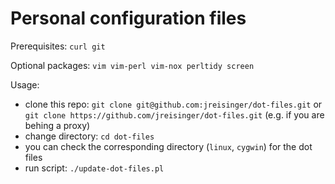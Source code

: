 Personal configuration files
============================

Prerequisites: `curl git`

Optional packages: `vim vim-perl vim-nox perltidy screen`

Usage:
 - clone this repo: `git clone git@github.com:jreisinger/dot-files.git` or `git clone https://github.com/jreisinger/dot-files.git` (e.g. if you are behing a proxy)
 - change directory: `cd dot-files`
 - you can check the corresponding directory (`linux`, `cygwin`) for the dot files
 - run script: `./update-dot-files.pl`
